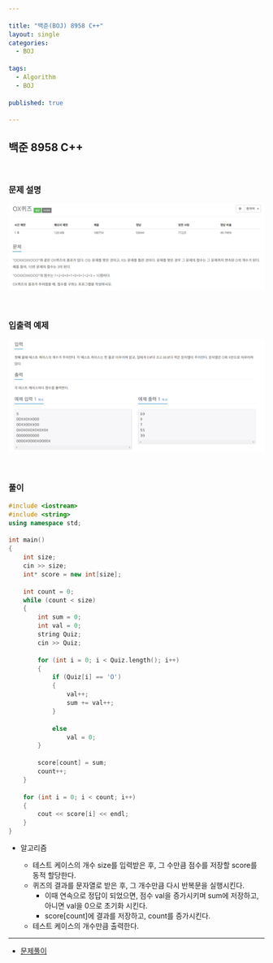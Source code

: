 ```yaml
---

title: "백준(BOJ) 8958 C++"
layout: single
categories:
  - BOJ

tags:
  - Algorithm
  - BOJ

published: true

---
```


## 백준 8958 C++

<br>

### 문제 설명

![image-20221205214035219](/assets/images/2022-12-05-BOJ8958/image-20221205214035219.png)

<br>

### 입출력 예제

![image-20221205214051989](/assets/images/2022-12-05-BOJ8958/image-20221205214051989.png)

<br>

### 풀이

```cpp
#include <iostream>
#include <string>
using namespace std;

int main()
{
    int size;
    cin >> size;
    int* score = new int[size];

    int count = 0;
    while (count < size)
    {
        int sum = 0;
        int val = 0;
        string Quiz;
        cin >> Quiz;

        for (int i = 0; i < Quiz.length(); i++)
        {
            if (Quiz[i] == 'O')
            {
                val++;
                sum += val++;
            }

            else
                val = 0;
        }

        score[count] = sum;
        count++;
    }

    for (int i = 0; i < count; i++)
    {
        cout << score[i] << endl;
    }
}
```

- 알고리즘

  - 테스트 케이스의 개수 size를 입력받은 후, 그 수만큼 점수를 저장할 score를 동적 할당한다.
  - 퀴즈의 결과를 문자열로 받은 후, 그 개수만큼 다시 반복문을 실행시킨다.
    - 이때 연속으로 정답이 되었으면, 점수 val을 증가시키며 sum에 저장하고, 아니면 val을 0으로 초기화 시킨다.
    - score[count]에 결과를 저장하고, count를 증가시킨다.
  - 테스트 케이스의 개수만큼 출력한다.

---

- [문제풀이](https://www.acmicpc.net/user/malove8466)


